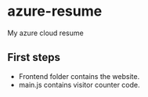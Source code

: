 # azure-resume
My azure cloud resume


## First steps

- Frontend folder contains the website.
- main.js contains visitor counter code.

